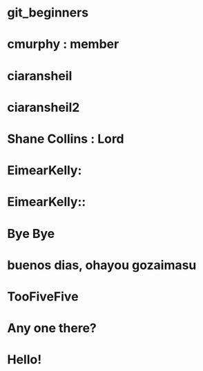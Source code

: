 # git_beginners
# cmurphy : member
# ciaransheil
# ciaransheil2
# Shane Collins : Lord
# EimearKelly:
# EimearKelly::
# Bye Bye
# buenos dias, ohayou gozaimasu
# TooFiveFive
# Any one there?
# Hello!